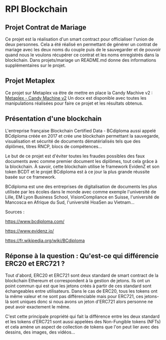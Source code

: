 # RPI Blockchain

## Projet Contrat de Mariage ##

Ce projet est la réalisation d'un smart contract pour officialiser l'union de deux personnes.
Cela a été réalisé en permettant de générer un contrat de mariage avec les deux noms du couple puis de le sauvegarder et de pouvoir quand nous le voulons récupérer ce contrat et les noms enregistrés dans la blockchain.
Dans projets/mariage un README.md donne des informations supplémentaires sur le projet.

## Projet Metaplex ##

Ce projet sur Metaplex va être de mettre en place la Candy Machive v2 : [Metaplex - Candy Machine v2](https://docs.metaplex.com/candy-machine-v2/introduction)
Un docx est disponible avec toutes les manipulations réalisées pour faire ce projet et les résultats obtenus.


## Présentation d'une blockchain ##

L'entreprise française Blockchain Certified Data - BCdiploma aussi appelé BCdiploma créée en 2017 et crée une blockchain permettant la sauvegarde, visualisation et sécurité de documents dématérialisés tels que des diplômes, titres RNCP, blocs de compétences... 

Le but de ce projet est d'éviter toutes les fraudes possibles des faux documents avec comme premier document les diplômes, tout cela grâce à la blockchain. À savoir, cette blockchain utilise le framework EvidenZ et son token BCDT et le projet BCdiploma est à ce jour la plus grande réussite basée sur ce framework. 

BCdiploma est une des entreprises de digitalisation de documents les plus utilisée par les écoles dans le monde avec comme exemple l'université de Lille, EM Lyon Business School, VisionCompliance en Suisse, l'université de Mancosca en Afrique du Sud, l'université HoaSen au Vietnam...
	
Sources :

https://www.bcdiploma.com/

https://www.evidenz.io/

https://fr.wikipedia.org/wiki/BCdiploma


## Réponse à la question : Qu'est-ce qui différencie ERC20 et ERC721 ? ##

Tout d'abord, ERC20 et ERC721 sont deux standard de smart contract de la blockchain Ethereum et correspondent à la gestion de jetons. Ils ont un point commun qui est que les jetons créés à partir de ces standard sont échangeables entre utilisateurs. 
Dans le cas de ERC20, tous les tokens ont la même valeur et ne sont pas différenciable mais pour ERC721, ces jetons-là sont uniques donc si nous avons un jeton d'ERC721 alors personne ne peut avoir exactement le même. 

C'est cette principale propriété qui fait la différence entre les deux standard et les tokens d'ERC721 sont aussi appelées des Non-Fungible tokens (NFTs) et cela amène un aspect de collection de tokens que l'on peut lier avec des dessins, des images, des vidéos...
